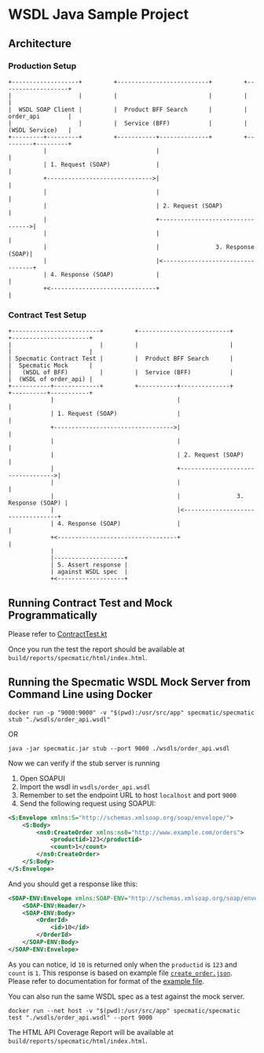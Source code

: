 # WSDL Java Sample Project

## Architecture

### Production Setup

```
+-------------------+         +--------------------------+         +-------------------+
|                   |         |                          |         |                   |
|  WSDL SOAP Client |         |  Product BFF Search      |         |  order_api        |
|                   |         |  Service (BFF)           |         |  (WSDL Service)   |
+---------+---------+         +-----------+--------------+         +---------+---------+
          |                               |                                  |
          | 1. Request (SOAP)             |                                  |
          +------------------------------>|                                  |
          |                               |                                  |
          |                               | 2. Request (SOAP)                |
          |                               +--------------------------------->|
          |                               |                                  |
          |                               |                3. Response (SOAP)|
          |                               |<---------------------------------+
          | 4. Response (SOAP)            |                                  |
          +<------------------------------+                                  |
```

### Contract Test Setup

```
+-------------------------+         +--------------------------+         +----------------------+
|                         |         |                          |         |                      |
| Specmatic Contract Test |         |  Product BFF Search      |         |  Specmatic Mock      |
|   (WSDL of BFF)         |         |  Service (BFF)           |         |  (WSDL of order_api) |
+-----------+-------------+         +-----------+--------------+         +----------+-----------+
            |                                   |                                   |
            | 1. Request (SOAP)                 |                                   |
            +---------------------------------->|                                   |
            |                                   |                                   |
            |                                   | 2. Request (SOAP)                 |
            |                                   +---------------------------------->|
            |                                   |                                   |
            |                                   |                3. Response (SOAP) |
            |                                   |<----------------------------------+
            | 4. Response (SOAP)                |                                   |
            +<----------------------------------+                                   |
            |                          
            |--------------------+
            | 5. Assert response |
            | against WSDL spec  |
            +<-------------------+
```

## Running Contract Test and Mock Programmatically

Please refer to [ContractTest.kt](src/test/kotlin/com/component/orders/ContractTest.kt)

Once you run the test the report should be available at `build/reports/specmatic/html/index.html`.

## Running the Specmatic WSDL Mock Server from Command Line using Docker

```shell
docker run -p "9000:9000" -v "$(pwd):/usr/src/app" specmatic/specmatic stub "./wsdls/order_api.wsdl"
```

OR

```shell
java -jar specmatic.jar stub --port 9000 ./wsdls/order_api.wsdl
```

Now we can verify if the stub server is running
1. Open SOAPUI
2. Import the wsdl in `wsdls/order_api.wsdl`
3. Remember to set the endpoint URL to host `localhost` and port `9000`
4. Send the following request using SOAPUI:

```xml
<S:Envelope xmlns:S="http://schemas.xmlsoap.org/soap/envelope/">
    <S:Body>
        <ns0:CreateOrder xmlns:ns0="http://www.example.com/orders">
            <productid>123</productid>
            <count>1</count>
        </ns0:CreateOrder>
    </S:Body>
</S:Envelope>
```

And you should get a response like this:

```xml
<SOAP-ENV:Envelope xmlns:SOAP-ENV="http://schemas.xmlsoap.org/soap/envelope/">
    <SOAP-ENV:Header/>
    <SOAP-ENV:Body>
        <OrderId>
            <id>10</id>
        </OrderId>
    </SOAP-ENV:Body>
</SOAP-ENV:Envelope>
```

As you can notice, id `10` is returned only when the `productid` is `123` and `count` is `1`. This response is based on example file [`create_order.json`](wsdls/order_api_examples/create_order.json).
Please refer to documentation for format of the [example file](https://docs.specmatic.io/documentation/soap.html#examples-as-mock-data).

You can also run the same WSDL spec as a test against the mock server.

```shell
docker run --net host -v "$(pwd):/usr/src/app" specmatic/specmatic test "./wsdls/order_api.wsdl" --port 9000
```

The HTML API Coverage Report will be available at `build/reports/specmatic/html/index.html`.

